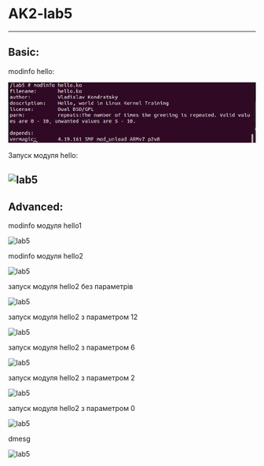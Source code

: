 # AK2-lab5
------------------------------------------------------------------------------------------
Basic:
------------------------------------------------------------------------------------------
modinfo hello:

![lab5](img/1.jpg)

Запуск модуля hello:

![lab5](/Users/vladkondrackij/Documents/UNIVERSITY/Каплунов/lab5/AK2-lab5/img/2.jpg)
-------------------------------------------------------------------------------------------

Advanced:
-------------------------------------------------------------------------------------------
modinfo модуля hello1

![lab5](/Users/vladkondrackij/Documents/UNIVERSITY/Каплунов/lab5/AK2-lab5/img/3.jpg)

modinfo модуля hello2

![lab5](/Users/vladkondrackij/Documents/UNIVERSITY/Каплунов/lab5/AK2-lab5/img/4.jpg)

запуск модуля hello2 без параметрів

![lab5](/Users/vladkondrackij/Documents/UNIVERSITY/Каплунов/lab5/AK2-lab5/img/5.jpg)

запуск модуля hello2 з параметром 12

![lab5](/Users/vladkondrackij/Documents/UNIVERSITY/Каплунов/lab5/AK2-lab5/img/6.jpg)

запуск модуля hello2 з параметром 6

![lab5](/Users/vladkondrackij/Documents/UNIVERSITY/Каплунов/lab5/AK2-lab5/img/7.jpg)

запуск модуля hello2 з параметром 2

![lab5](/Users/vladkondrackij/Documents/UNIVERSITY/Каплунов/lab5/AK2-lab5/img/8.jpg)

запуск модуля hello2 з параметром 0

![lab5](/Users/vladkondrackij/Documents/UNIVERSITY/Каплунов/lab5/AK2-lab5/img/9.jpg)

dmesg

![lab5](/Users/vladkondrackij/Documents/UNIVERSITY/Каплунов/lab5/AK2-lab5/img/10.jpg)

